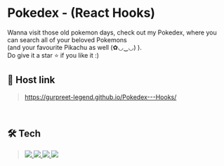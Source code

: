 # Pokedex - (React Hooks)
Wanna visit those old pokemon days, check out my Pokedex, where you can search all of your beloved Pokemons <br> (and your favourite Pikachu as well (✿◡‿◡) ). <br>
Do give it a star ⭐ if you like it :)

## 🔗 Host link
> <a href="https://gurpreet-legend.github.io/Pokedex---Hooks/" target="_blank">https://gurpreet-legend.github.io/Pokedex---Hooks/</a>
<br>

## 🛠 Tech
> <a href="https://developer.mozilla.org/en-US/docs/Web/JavaScript" target="_blank"> <img src="https://img.icons8.com/color/48/000000/javascript.png"/> </a>
<a href="https://www.w3.org/html/" target="_blank"> <img src="https://img.icons8.com/color/48/000000/html-5.png"/> </a> 
<a href="https://www.w3schools.com/css/" target="_blank"> <img src="https://img.icons8.com/color/48/000000/css3.png"/> </a> 
<a href="https://developer.mozilla.org/en-US/docs/Web/JavaScript" target="_blank"><img src="https://img.icons8.com/ultraviolet/40/000000/react--v2.png"/> </a>
<br>
